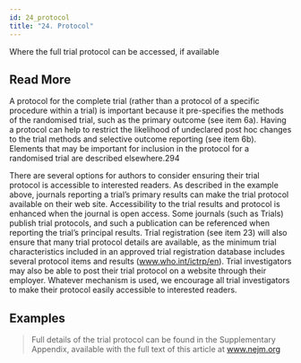 ```yaml
---
id: 24_protocol
title: "24. Protocol"
---
```

Where the full trial protocol can be accessed, if available

## Read More

A protocol for the complete trial (rather than a protocol of a specific procedure within a trial) is important because it pre-specifies the methods of the randomised trial, such as the primary outcome (see item 6a). Having a protocol can help to restrict the likelihood of undeclared post hoc changes to the trial methods and selective outcome reporting (see item 6b). Elements that may be important for inclusion in the protocol for a randomised trial are described elsewhere.294

There are several options for authors to consider ensuring their trial protocol is accessible to interested readers. As described in the example above, journals reporting a trial’s primary results can make the trial protocol available on their web site. Accessibility to the trial results and protocol is enhanced when the journal is open access. Some journals (such as Trials) publish trial protocols, and such a publication can be referenced when reporting the trial’s principal results. Trial registration (see item 23) will also ensure that many trial protocol details are available, as the minimum trial characteristics included in an approved trial registration database includes several protocol items and results (www.who.int/ictrp/en). Trial investigators may also be able to post their trial protocol on a website through their employer. Whatever mechanism is used, we encourage all trial investigators to make their protocol easily accessible to interested readers.

## Examples

> Full details of the trial protocol can be found in the Supplementary Appendix, available with the full text of this article at www.nejm.org